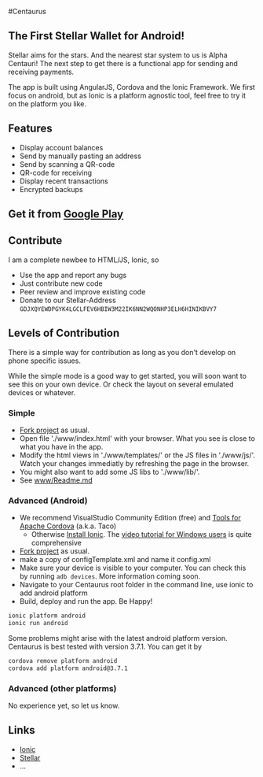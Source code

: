 #Centaurus

## The First Stellar Wallet for Android!

Stellar aims for the stars. And the nearest star system to us is Alpha Centauri!
The next step to get there is a functional app for sending and receiving payments.

The app is built using AngularJS, Cordova and the Ionic Framework. We first focus on android, but as Ionic is a platform agnostic tool, feel free to try it on the platform you like.

## Features

* Display account balances
* Send by manually pasting an address
* Send by scanning a QR-code
* QR-code for receiving
* Display recent transactions
* Encrypted backups

## Get it from [Google Play](https://play.google.com/store/apps/details?id=de.xcoins.centaurus)

## Contribute

I am a complete newbee to HTML/JS, Ionic, so 
* Use the app and report any bugs
* Just contribute new code
* Peer review and improve existing code
* Donate to our Stellar-Address `GDJXQYEWDPGYK4LGCLFEV6HBIW3M22IK6NN2WQONHP3ELH6HINIKBVY7`

## Levels of Contribution

There is a simple way for contribution as long as you don't develop on phone specific issues. 

While the simple mode is a good way to get started, you will soon want to see this on your own device. Or check the layout on several emulated devices or whatever.

### Simple 

* [Fork project](https://github.com/klopper/Centaurus) as usual.
* Open file './www/index.html' with your browser. What you see is close to what you have in the app.
* Modify the html views in './www/templates/' or the JS files in './www/js/'. Watch your changes immediatly by refreshing the page in the browser. 
* You might also want to add some JS libs to './www/lib/'.
* See [www/Readme.md](https://github.com/klopper/Centaurus/blob/master/www/README.md)

### Advanced (Android)

* We recommend VisualStudio Community Edition (free) and [Tools for Apache Cordova](taco.visualstudio.com/) (a.k.a. Taco)
  * Otherwise [Install Ionic](http://ionicframework.com/getting-started/). The [video tutorial for Windows users](http://learn.ionicframework.com/videos/windows-android/) is quite comprehensive
* [Fork project](https://github.com/klopper/Centaurus) as usual.
* make a copy of configTemplate.xml and name it config.xml
* Make sure your device is visible to your computer. You can check this by running ```adb devices```. More information coming soon.
* Navigate to your Centaurus root folder in the command line, use ionic to add android platform
* Build, deploy and run the app. Be Happy!
```bash
ionic platform android
ionic run android
```
Some problems might arise with the latest android platform version. Centaurus is best tested with version 3.7.1. You can get it by
```bash
cordova remove platform android
cordova add platform android@3.7.1
```
### Advanced (other platforms)

No experience yet, so let us know.

## Links
* [Ionic](http://ionicframework.com/)
* [Stellar](https://www.stellar.org/blog/introducing-stellar/)
* ...
